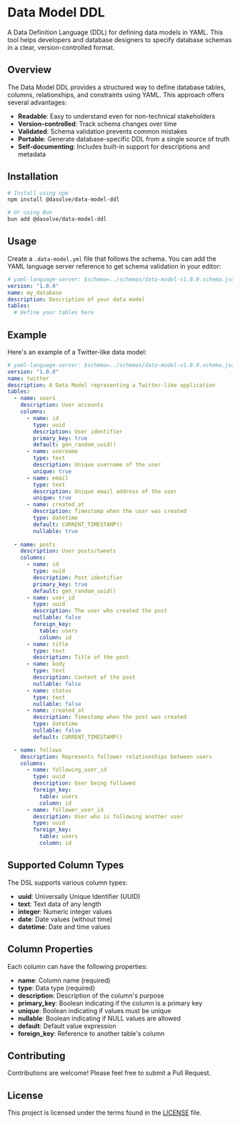 # Data Model DDL

A Data Definition Language (DDL) for defining data models in YAML. This tool helps developers and database designers to specify database schemas in a clear, version-controlled format.

## Overview

The Data Model DDL provides a structured way to define database tables, columns, relationships, and constraints using YAML. This approach offers several advantages:

- **Readable**: Easy to understand even for non-technical stakeholders
- **Version-controlled**: Track schema changes over time
- **Validated**: Schema validation prevents common mistakes
- **Portable**: Generate database-specific DDL from a single source of truth
- **Self-documenting**: Includes built-in support for descriptions and metadata

## Installation

```bash
# Install using npm
npm install @dasolve/data-model-ddl

# Or using Bun
bun add @dasolve/data-model-ddl
```

## Usage

Create a `.data-model.yml` file that follows the schema. You can add the YAML language server reference to get schema validation in your editor:

```yaml
# yaml-language-server: $schema=../schemas/data-model-v1.0.0.schema.json
version: "1.0.0"
name: my_database
description: Description of your data model
tables:
  # Define your tables here
```

## Example

Here's an example of a Twitter-like data model:

```yaml
# yaml-language-server: $schema=../schemas/data-model-v1.0.0.schema.json
version: "1.0.0"
name: twitter
description: A Data Model representing a Twitter-like application
tables:
  - name: users
    description: User accounts
    columns:
      - name: id
        type: uuid
        description: User identifier
        primary_key: true
        default: gen_random_uuid()
      - name: username
        type: text
        description: Unique username of the user
        unique: true
      - name: email
        type: text
        description: Unique email address of the user
        unique: true
      - name: created_at
        description: Timestamp when the user was created
        type: datetime
        default: CURRENT_TIMESTAMP()
        nullable: true
  
  - name: posts
    description: User posts/tweets
    columns:
      - name: id
        type: uuid
        description: Post identifier
        primary_key: true
        default: gen_random_uuid()
      - name: user_id
        type: uuid
        description: The user who created the post
        nullable: false
        foreign_key:
          table: users
          column: id
      - name: title
        type: text
        description: Title of the post
      - name: body
        type: text
        description: Content of the post
        nullable: false
      - name: status
        type: text
        nullable: false
      - name: created_at
        description: Timestamp when the post was created
        type: datetime
        nullable: false
        default: CURRENT_TIMESTAMP()

  - name: follows
    description: Represents follower relationships between users
    columns:
      - name: following_user_id
        type: uuid
        description: User being followed
        foreign_key:
          table: users
          column: id
      - name: follower_user_id
        description: User who is following another user
        type: uuid
        foreign_key:
          table: users
          column: id
```

## Supported Column Types

The DSL supports various column types:

- **uuid**: Universally Unique Identifier (UUID)
- **text**: Text data of any length
- **integer**: Numeric integer values
- **date**: Date values (without time)
- **datetime**: Date and time values

## Column Properties

Each column can have the following properties:

- **name**: Column name (required)
- **type**: Data type (required)
- **description**: Description of the column's purpose
- **primary_key**: Boolean indicating if the column is a primary key
- **unique**: Boolean indicating if values must be unique
- **nullable**: Boolean indicating if NULL values are allowed
- **default**: Default value expression
- **foreign_key**: Reference to another table's column

## Contributing

Contributions are welcome! Please feel free to submit a Pull Request.

## License

This project is licensed under the terms found in the [LICENSE](./LICENSE) file.
